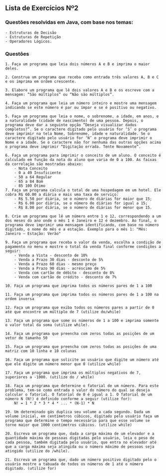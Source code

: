 ## Lista de Exercícios Nº2

### Questões resolvidas em Java, com base nos temas: 
    - Estruturas de Decisão 
    - Estruturas de Repetição  
    - Operadores Lógicos.

### Questôes

    1. Faça um programa que leia dois números A e B e imprima o maior deles.

    2. Construa um programa que receba como entrada três valores A, B e C e os imprima em ordem crescente.

    3. Elabore um programa que lê dois valores A e B e os escreve com a mensagem: “São múltiplos” ou “Não são múltiplos”.

    4. Faça um programa que leia um número inteiro e mostre uma mensagem indicando se este número é par ou ímpar e se é positivo ou negativo.

    5. Faça um programa que leia o nome, o sobrenome, a idade, em anos, e a naturalidade (cidade de nascimento) de uma pessoa. Depois, o programa deve dar a seguinte opção “Deseja visualizar dados completos?”. Se o caractere digitado pelo usuário for ‘S’ o programa deve imprimir na tela Nome, Sobrenome, idade e naturalidade. Se o caractere digitado pelo usuário for ‘N’ o programa deve imprimir o Nome e a idade. Se o caractere não for nenhuma das outras opções acima o programa deve imprimir “Digitação errada. Tente Novamente”.
    
    6. Faça um programa para imprimir o conceito de um aluno. O conceito é calculado em função da nota do aluno que varia de 0 a 100. As faixas da correlação são mostradas abaixo:
        - Nota Conceito
        - 0 a 49 Insuficiente
        - 50 a 64 Regular
        - 65 a 84 Bom
        - 85 100 Ótimo
    7. Faça um programa calcula o total de uma hospedagem em um hotel. Ele cobra R$ 60.00 a diária e mais uma taxa de serviço:
        - R$ 5.50 por diária, se o número de diárias for maior que 15;
        - R$ 6.00 por diária, se o número de diárias for igual a 15;
        - R$ 8.00 por diária, se o número de diárias for menor que 15.
        
    8. Crie um programa que lê um número entre 1 e 12, correspondendo a um dos meses do ano onde o mês 1 é Janeiro e 12 é dezembro. Ao final, o programa deve imprimir uma mensagem identificando, com base no número digitado, o nome do mês e a estação. Exemplo para o mês 1: "Mês: Janeiro – Estação: Verão"
    
    9. Faça um programa que receba o valor da venda, escolha a condição de pagamento no menu e mostre o total da venda final conforme condições a seguir:
        - Venda a Vista - desconto de 10%
        - Venda a Prazo 30 dias - desconto de 5%
        - Venda a Prazo 60 dias - mesmo preço
        - Venda a Prazo 90 dias - acréscimo de 5%
        - Venda com cartão de débito - desconto de 8%
        - Venda com cartão de crédito - desconto de 7%

    10. Faça um programa que imprima todos os números pares de 1 a 100
    
    11. Faça um programa que imprima todos os números pares de 1 a 100 na ordem inversa

    12. Faça um programa que exiba todos os números pares a partir de 0 até que encontre um múltiplo de 7 (utilize do/while)

    13. Faça um programa que some os números de 1 a 100 e imprima somente o valor total da soma (utilize while).

    14. Faça um programa que preencha com zeros todas as posições de um vetor de tamanho 50

    15. Faça um programa que preencha com zeros todas as posições de uma matriz com 10 linha e 10 colunas

    16. Faça um programa que solicite ao usuário que digite um número até que ele digite um número menor que 0 (utilize while)

    17. Faça um programa que imprima os múltiplos negativos de 7, superiores a -1000. (utilize do / while)

    18. Faça um programa que determine o fatorial de um número. Para este problema, tem-se como entrada o valor do número do qual se deseja calcular o fatorial. O fatorial de 0 é igual a 1. O fatorial de um número N (N!) é definido conforme a seguir (utilize for):
        N! = 1 * 2 * 3 * 4 * ... * (N-1) * N
        
    19. Um determinado gás duplica seu volume a cada segundo. Dada um volume inicial, em centímetros cúbicos, digitado pelo usuário faça um programa que determine o tempo necessário para que esse volume se torne maior que 1000 centímetros cúbicos. (utilize while)
    
    20. Escreva um programa que, dada a carga máxima de um elevador e a quantidade máxima de pessoas digitadas pelo usuário, leia o peso de cada pessoa, também digitada pelo usuário, que entra no elevador até que a carga máxima seja atingida ou o número máximo de pessoas seja atingido (utilize do /while).
    
    21. Escreva um programa que, dado um número positivo digitado pelo o usuário mostre a tabuada de todos os números de 1 até o número digitado. (utilize for)
